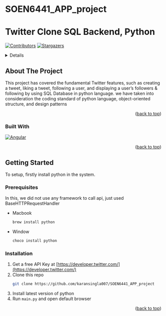 # SOEN6441_APP_project
# Twitter Clone SQL Backend, Python

[![Contributors][contributors-shield]][contributors-url]
[![Stargazers][stars-shield]][stars-url]

[//]: # ([![LinkedIn][linkedin-shield]][linkedin-url])

<!-- TABLE OF CONTENTS -->
<details>
  <ol>
    <li>
      <a href="#about-the-project">About The Project</a>
      <ul>
        <li><a href="#built-with">Built With</a></li>
      </ul>
    </li>
    <li>
      <a href="#getting-started">Getting Started</a>
      <ul>
        <li><a href="#prerequisites">Prerequisites</a></li>
        <li><a href="#installation">Installation</a></li>
      </ul>
    </li>
  </ol>
</details>



<!-- ABOUT THE PROJECT -->
## About The Project

This project has covered the fundamental Twitter features, such as creating a tweet, liking a tweet, following a user, and displaying a user’s followers & following by using SQL Database in python language. we have taken into consideration the coding standard of python language, object-oriented structure, and design patterns
<p align="right">(<a href="#readme-top">back to top</a>)</p>

### Built With

[![Angular][Angular.io]][Angular-url]

<p align="right">(<a href="#readme-top">back to top</a>)</p>

<!-- GETTING STARTED -->
## Getting Started

To setup, firstly install python in the system. 

### Prerequisites

In this, we did not use any framework to call api, just used BaseHTTPRequestHandler
* Macbook
  ```sh
  brew install python
  ```
* Window
  ```sh
  choco install python
  ```

### Installation

1. Get a free API Key at [https://developer.twitter.com/](https://developer.twitter.com/)
2. Clone this repo
   ```sh
   git clone https://github.com/karansingla007/SOEN6441_APP_project
   ```
3. Install latest version of python
4. Run `main.py` and open default browser

<p align="right">(<a href="#readme-top">back to top</a>)</p>


[//]: # (<!-- CONTACT -->)

[//]: # (## Contact)

[//]: # ()
[//]: # (Karan Singla - [@karansinglaOO7]&#40;https://twitter.com/karansinglaOO7&#41; - karansingla120@gmail.com)

[//]: # ()
[//]: # (<p align="right">&#40;<a href="#readme-top">back to top</a>&#41;</p>)

<!-- MARKDOWN LINKS & IMAGES -->
<!-- https://www.markdownguide.org/basic-syntax/#reference-style-links -->
[contributors-shield]: https://img.shields.io/badge/CONTRIBUTORS-1-orange
[contributors-url]: https://github.com/karansingla007/SOEN6441_APP_project
[stars-shield]: https://img.shields.io/badge/STARS-2-yellowgreen
[stars-url]: https://github.com/karansingla007/SOEN6441_APP_project
[linkedin-shield]: https://img.shields.io/badge/LINKEDIN-karansingla007-blue
[linkedin-url]: https://www.linkedin.com/in/karansingla007/
[product-screenshot]: images/screenshot.png
[Angular.io]: https://forthebadge.com/images/badges/made-with-python.svg
[Angular-url]: https://www.python.org
[Bootstrap.com]: https://img.shields.io/badge/Bootstrap-563D7C?style=for-the-badge&logo=bootstrap&logoColor=white
[Bootstrap-url]: https://getbootstrap.com
[JQuery.com]: https://img.shields.io/badge/jQuery-0769AD?style=for-the-badge&logo=jquery&logoColor=white
[JQuery-url]: https://jquery.com 